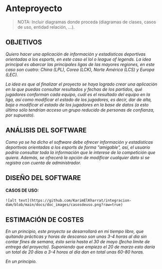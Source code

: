 # Anteproyecto

> NOTA: Incluir diagramas donde proceda (diagramas de clases, casos de uso, entidad relación, ...).

## OBJETIVOS

*Quiero hacer una aplicación de información y estadísticas deportivas orientadas a los esports, en este caso el lol o league of legends. La idea principal es abarcar las principales ligas de las mayores regiones, en este caso son cuatro: China (LPL), Corea (LCK), Norte América (LCS) y Europa (LEC).*

*La idea es que al finalizar el proyecto se haya logrado crear una aplicación en la que puedas consultar resultados y fechas de los partidos, qué jugadores conforman cada equipo, cuál es el resultado del equipo en la liga, así como modificar el estado de los jugadores, es decir, dar de alta, baja o modificar el estado de los jugadores en la base de datos (a esto último sólo tendrían acceso un grupo reducido de personas de confianza, por supuesto).*

## ANÁLISIS DEL SOFTWARE

*Como ya se ha dicho el software debe ofrecer información y estadísticas deportivas orientadas a los esports de forma "amigable", así, el usuario podría consultar toda la información que le interese de la competición que quiera. Además, se ofrecerá la opción de modificar cualquier dato si se registra con cuenta de administrador.*

## DISEÑO DEL SOFTWARE

#### CASOS DE USO:

```
![alt text](https://github.com/KarimElKharrat/integracion-dam/blob/main/docs/doc_images/casosdeuso.png?raw=true)
```

## ESTIMACIÓN DE COSTES

*En un principio, este proyecto se desarrollará en mi tiempo libre, que quitando prácticas y horas de descanso son unas 3-4 horas al dia sin contar fines de semana, ésto sería hasta el 30 de mayo (fecha límite de entrega del proyecto). Suponiendo que empiezo el 20 de marzo esto daría un total de 20 días a 3-4 horas al día dan en total unas 60-80 horas.*

*En un principio.*
